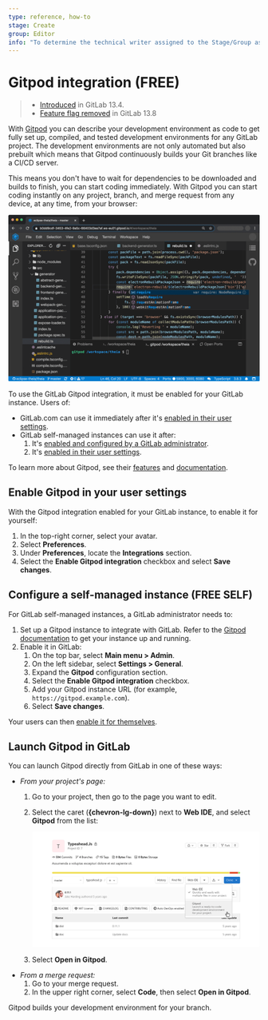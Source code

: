 ```yaml
---
type: reference, how-to
stage: Create
group: Editor
info: "To determine the technical writer assigned to the Stage/Group associated with this page, see https://about.gitlab.com/handbook/engineering/ux/technical-writing/#assignments"
---
```


# Gitpod integration **(FREE)**

> - [Introduced](https://gitlab.com/gitlab-org/gitlab/-/issues/228893) in GitLab 13.4.
> - [Feature flag removed](https://gitlab.com/gitlab-org/gitlab/-/258206) in GitLab 13.8

With [Gitpod](https://gitpod.io/) you can describe your development environment as code to get fully
set up, compiled, and tested development environments for any GitLab project. The development
environments are not only automated but also prebuilt which means that Gitpod continuously builds
your Git branches like a CI/CD server.

This means you don't have to wait for dependencies to be downloaded and builds to finish, you can start
coding immediately. With Gitpod you can start coding instantly on any project, branch, and merge
request from any device, at any time, from your browser:

![Gitpod interface](img/gitpod_web_interface_v13_4.png)

To use the GitLab Gitpod integration, it must be enabled for your GitLab instance. Users of:

- GitLab.com can use it immediately after it's [enabled in their user settings](#enable-gitpod-in-your-user-settings).
- GitLab self-managed instances can use it after:
  1. It's [enabled and configured by a GitLab administrator](#configure-a-self-managed-instance).
  1. It's [enabled in their user settings](#enable-gitpod-in-your-user-settings).

To learn more about Gitpod, see their [features](https://www.gitpod.io/) and
[documentation](https://www.gitpod.io/docs/).

## Enable Gitpod in your user settings

With the Gitpod integration enabled for your GitLab instance, to enable it for yourself:

1. In the top-right corner, select your avatar.
1. Select **Preferences**.
1. Under **Preferences**, locate the **Integrations** section.
1. Select the **Enable Gitpod integration** checkbox and select **Save changes**.

## Configure a self-managed instance **(FREE SELF)**

For GitLab self-managed instances, a GitLab administrator needs to:

1. Set up a Gitpod instance to integrate with GitLab. Refer to the [Gitpod documentation](https://www.gitpod.io/docs/self-hosted/latest)
   to get your instance up and running.
1. Enable it in GitLab:
   1. On the top bar, select **Main menu > Admin**.
   1. On the left sidebar, select **Settings > General**.
   1. Expand the **Gitpod** configuration section.
   1. Select the **Enable Gitpod integration** checkbox.
   1. Add your Gitpod instance URL (for example, `https://gitpod.example.com`).
   1. Select **Save changes**.

Your users can then [enable it for themselves](#enable-gitpod-in-your-user-settings).

## Launch Gitpod in GitLab

You can launch Gitpod directly from GitLab in one of these ways:

- *From your project's page:*
  1. Go to your project, then go to the page you want to edit.
  1. Select the caret (**{chevron-lg-down}**) next to **Web IDE**, and select **Gitpod**
     from the list:

     ![Gitpod Button on Project Page](img/gitpod_button_project_page_v13_4.png)

  1. Select **Open in Gitpod**.
- *From a merge request:*
  1. Go to your merge request.
  1. In the upper right corner, select **Code**, then select **Open in Gitpod**.

Gitpod builds your development environment for your branch.
